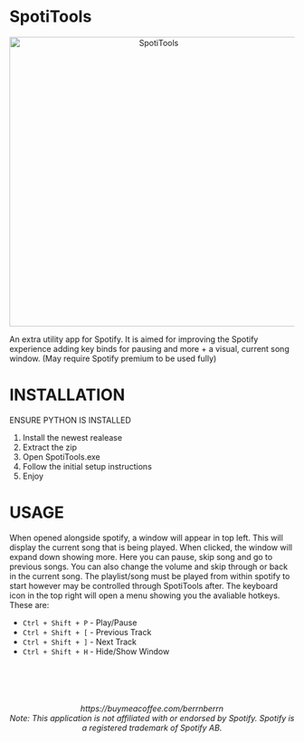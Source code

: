 # SpotiTools
<p align="center">
  <img width="512" align="center" height="512" alt="SpotiTools" src="https://github.com/user-attachments/assets/88aac265-958b-404d-950a-54ef1049c0be" />
</p>
An extra utility app for Spotify. It is aimed for improving the Spotify experience adding key binds for pausing and more + a visual, current song window. (May require Spotify premium to be used fully)

# INSTALLATION
ENSURE PYTHON IS INSTALLED
1. Install the newest realease
2. Extract the zip
3. Open SpotiTools.exe
4. Follow the initial setup instructions
5. Enjoy

# USAGE
When opened alongside spotify, a window will appear in top left. This will display the current song that is being played. When clicked, the window will expand down showing more. Here you can pause, skip song and go to previous songs. You can also change the volume and skip through or back in the current song. The playlist/song must be played from within spotify to start however may be controlled through SpotiTools after.
The keyboard icon in the top right will open a menu showing you the avaliable hotkeys. These are:

- `Ctrl + Shift + P` - Play/Pause
- `Ctrl + Shift + [` - Previous Track
- `Ctrl + Shift + ]` - Next Track
- `Ctrl + Shift + H` - Hide/Show Window


<br>
<br>
<br>

<h6 align="center">
  https://buymeacoffee.com/berrnberrn
  <br>
  Note: This application is not affiliated with or endorsed by Spotify. Spotify is a registered trademark of Spotify AB.
</h6>
